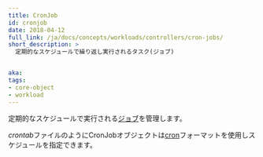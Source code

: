 ```yaml
---
title: CronJob
id: cronjob
date: 2018-04-12
full_link: /ja/docs/concepts/workloads/controllers/cron-jobs/
short_description: >
  定期的なスケジュールで繰り返し実行されるタスク(ジョブ)


aka: 
tags:
- core-object
- workload
---
```

定期的なスケジュールで実行される[ジョブ](/ja/docs/concepts/workloads/controllers/job/)を管理します。

<!--more-->

*crontab*ファイルのようにCronJobオブジェクトは[cron](https://ja.wikipedia.org/wiki/Cron)フォーマットを使用しスケジュールを指定できます。